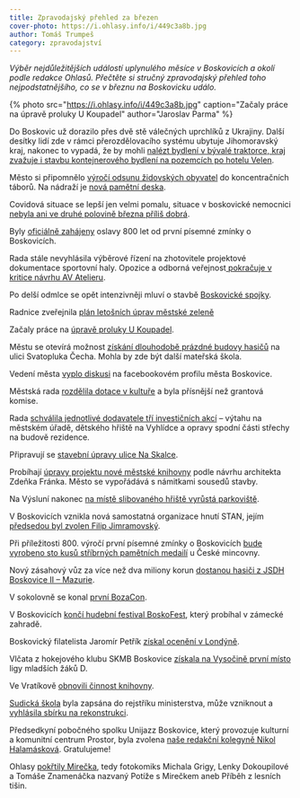 ```yaml
---
title: Zpravodajský přehled za březen
cover-photo: https://i.ohlasy.info/i/449c3a8b.jpg
author: Tomáš Trumpeš
category: zpravodajství
---
```


*Výběr nejdůležitějších událostí uplynulého měsíce v Boskovicích a okolí podle redakce Ohlasů. Přečtěte si stručný zpravodajský přehled toho nejpodstatnějšího, co se v březnu na Boskovicku událo.*

{% photo src="https://i.ohlasy.info/i/449c3a8b.jpg" caption="Začaly práce na úpravě proluky U Koupadel" author="Jaroslav Parma" %}

Do Boskovic už dorazilo přes dvě stě válečných uprchlíků z Ukrajiny. Další desítky lidí zde v rámci přerozdělovacího systému ubytuje Jihomoravský kraj, nakonec to vypadá, že by mohli [nalézt bydlení v bývalé traktorce, kraj zvažuje i stavbu kontejnerového bydlení na pozemcích po hotelu Velen](https://ohlasy.info/clanky/2022/03/z-radnice-3.html).

Město si připomnělo [výročí odsunu židovských obyvatel](https://ohlasy.info/clanky/2022/03/odsun.html) do koncentračních táborů. Na nádraží je [nová pamětní deska](https://boskovice.cz/pametni-deska-bude-pripominat-odsun-zidovskeho-obyvatelstva/d-43701).

Covidová situace se lepší jen velmi pomalu, situace v boskovické nemocnici [nebyla ani ve druhé polovině března příliš dobrá](https://ohlasy.info/clanky/2022/03/rozhovor-stepansky.html).

Byly [oficiálně zahájeny](https://boskovice.cz/oslavy-800-oficialne-zahajil-starosta-mesta/d-43784) oslavy 800 let od první písemné zmínky o Boskovicích.

Rada stále nevyhlásila výběrové řízení na zhotovitele projektové dokumentace sportovní haly. Opozice a odborná veřejnost[ pokračuje v kritice návrhu AV Atelieru](https://ohlasy.info/clanky/2022/03/hala-projekt.html).

Po delší odmlce se opět intenzivněji mluví o stavbě [Boskovické spojky](https://ohlasy.info/clanky/2022/03/spojka.html).

Radnice zveřejnila [plán letošních úprav městské zeleně](https://ohlasy.info/clanky/2022/03/z-radnice-3.html)

Začaly práce na [úpravě proluky U Koupadel](https://boskovice.cz/realizace-projektu-louka-v-proluce-pokracuje/d-43732).

Městu se otevírá možnost [získání dlouhodobě prázdné budovy hasičů](https://ohlasy.info/clanky/2022/03/z-radnice-2.html) na ulici Svatopluka Čecha. Mohla by zde být další mateřská škola.

Vedení města [vyplo diskusi](https://ohlasy.info/clanky/2022/03/informace-bez-komunikace.html) na facebookovém profilu města Boskovice.

Městská rada [rozdělila dotace v kultuře](https://ohlasy.info/clanky/2022/03/z-radnice-2.html) a byla přísnější než grantová komise.

Rada [schválila jednotlivé dodavatele tří investičních akcí](https://ohlasy.info/clanky/2022/03/z-radnice-3.html) – výtahu na městském úřadě, dětského hřiště na Vyhlídce a opravy spodní části střechy na budově rezidence.

Připravují se [stavební úpravy ulice Na Skalce](https://ohlasy.info/clanky/2022/03/z-radnice-2.html).

Probíhají [úpravy projektu nové městské knihovny](https://ohlasy.info/clanky/2022/03/z-radnice-2.html) podle návrhu architekta Zdeňka Fránka. Město se vypořádává s námitkami sousedů stavby.

Na Výsluní nakonec [na místě slibovaného hřiště vyrůstá parkoviště](https://ohlasy.info/clanky/2022/03/z-radnice-3.html).

V Boskovicích vznikla nová samostatná organizace hnutí STAN, jejím [předsedou byl zvolen Filip Jimramovský](https://ohlasy.info/clanky/2022/03/rozhovor-jimramovsky.html).

Při příležitosti 800. výročí první písemné zmínky o Boskovicích [bude vyrobeno sto kusů stříbrných pamětních medailí](https://ohlasy.info/clanky/2022/03/z-radnice-2.html) u České mincovny.

Nový zásahový vůz za více než dva miliony korun [dostanou hasiči z JSDH Boskovice II – Mazurie](https://ohlasy.info/clanky/2022/03/z-radnice-3.html).

V sokolovně se konal [první BozaCon](https://www.facebook.com/media/set/?vanity=ohlasy&set=a.4869777653076311).

V Boskovicích [končí hudební festival BoskoFest](https://ohlasy.info/clanky/2022/03/z-radnice-3.html), který probíhal v zámecké zahradě.

Boskovický filatelista Jaromír Petřík [získal ocenění v Londýně](https://boskovice.cz/jaromir-petrik-ziskal-zlatou-medaili-na-svetove-filatelisticke-vystave-v-londyne/d-43802).

Vlčata z hokejového klubu SKMB Boskovice [získala na Vysočině první místo](https://boskovice.cz/vlcata-vybojovala-prvni-misto-ligy-mladsich-zaku-quot-d-quot/d-43798) ligy mladších žáků D.

Ve Vratíkově [obnovili činnost knihovny](https://boskovice.cz/vratikovsti-obnovili-cinnost-knihovny/d-43613).

[Sudická škola](https://ohlasy.info/clanky/2022/03/sudicka-skola.html) byla zapsána do rejstříku ministerstva, může vzniknout a [vyhlásila sbírku na rekonstrukci](https://www.donio.cz/sudicka-skola).

Předsedkyní pobočného spolku Unijazz Boskovice, který provozuje kulturní a komunitní centrum Prostor, byla zvolena [naše redakční kolegyně Nikol Halamásková](https://www.facebook.com/ProstorBoskovice/posts/1169710093787105). Gratulujeme!

Ohlasy [pokřtily Mirečka](https://www.facebook.com/ohlasy/posts/4848758638511546), tedy fotokomiks Michala Grigy, Lenky Dokoupilové a Tomáše Znamenáčka nazvaný Potíže s Mirečkem aneb Příběh z lesních tišin.